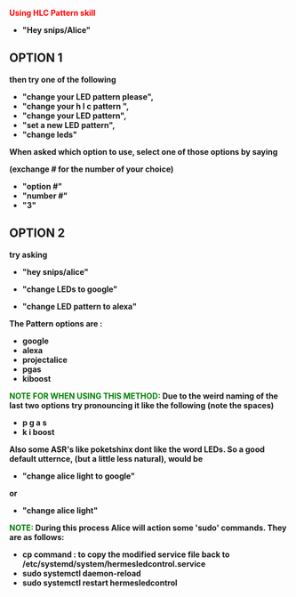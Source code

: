 <span style="color: #ff0000;"><strong>Using HLC Pattern skill </span>

- "Hey snips/Alice"

## OPTION 1
then try one of the following 

- "change your LED pattern please",
- "change your h l c pattern ",
- "change your LED pattern",
- "set a new LED pattern",
- "change leds"

When asked which option to use, select one of those options by saying

(exchange # for the number of your choice)
- "option #" 
- "number #"
- "3"

## OPTION 2
try asking 

- "hey snips/alice"

- "change LEDs to google"
- "change LED pattern to alexa"

The Pattern options are :

- google
- alexa
- projectalice
- pgas
- kiboost

<span style="color: green;">NOTE FOR WHEN USING THIS METHOD:</span>
Due to the weird naming of the last two options try pronouncing it like the following 
(note the spaces)
- p g a s
- k i boost

Also some ASR's like poketshinx dont like the word LEDs. So a good default utternce, 
(but a little less natural), would be 

- "change alice light to google"

or

- "change alice light"

<span style="color: green;">NOTE:</span> During this process Alice will action some 'sudo' commands. They are as follows:

- cp command : to copy the modified service file back to /etc/systemd/system/hermesledcontrol.service
- sudo systemctl daemon-reload
- sudo systemctl restart hermesledcontrol
   
